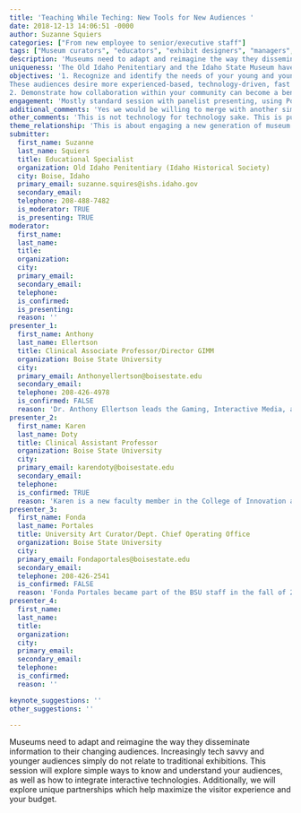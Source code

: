 ```yaml
---
title: 'Teaching While Teching: New Tools for New Audiences '
date: 2018-12-13 14:06:51 -0000
author: Suzanne Squiers
categories: ["From new employee to senior/executive staff"]
tags: ["Museum curators", "educators", "exhibit designers", "managers", "and small museum staffs who have budget and time restraints." ]
description: 'Museums need to adapt and reimagine the way they disseminate information to their changing audiences. Increasingly tech savvy and younger audiences simply do not relate to traditional exhibitions. This session will explore simple ways to know and understand your audiences, as well as how to integrate interactive technologies. Additionally, we will explore unique partnerships which help maximize the visitor experience and your budget.'
uniqueness: 'The Old Idaho Penitentiary and the Idaho State Museum have forges a relationship with the Boise State University’s College of Innovation and Design to bring history to life through technology.'
objectives: '1. Recognize and identify the needs of your young and young at heart.
These audiences desire more experienced-based, technology-driven, fast paced personalization at your site. They also want to know and understand the social impact today.
2. Demonstrate how collaboration within your community can become a benefit for all. This will include how to match the skill set of your partners with your audience’s needs. Additionally, this covers available resources like technology grants and allowing interns or the younger audience to plan and create your exhibits.'
engagement: 'Mostly standard session with panelist presenting, using Power Point and other audio/visual tools. We would like to include session breakouts where groups use technology to answer questions and brainstorm about tackling a new exhibit using technology.'
additional_comments: 'Yes we would be willing to merge with another similar session(s). Two of the presenters listed have not confirmed as of yet, but we are hopeful.'
other_comments: 'This is not technology for technology sake. This is purposeful planning to engage an audience we might otherwise lose or become disinterested in museums long term.'
theme_relationship: 'This is about engaging a new generation of museum –goers. This ensures that our stories are not lost because we use methods that do not stimulate young learners.'
submitter:
  first_name: Suzanne
  last_name: Squiers
  title: Educational Specialist
  organization: Old Idaho Penitentiary (Idaho Historical Society)
  city: Boise, Idaho
  primary_email: suzanne.squires@ishs.idaho.gov
  secondary_email: 
  telephone: 208-488-7482
  is_moderator: TRUE
  is_presenting: TRUE
moderator:
  first_name: 
  last_name: 
  title: 
  organization: 
  city: 
  primary_email: 
  secondary_email: 
  telephone: 
  is_confirmed: 
  is_presenting: 
  reason: ''
presenter_1:
  first_name: Anthony
  last_name: Ellertson
  title: Clinical Associate Professor/Director GIMM
  organization: Boise State University
  city: 
  primary_email: Anthonyellertson@boisestate.edu
  secondary_email: 
  telephone: 208-426-4978
  is_confirmed: FALSE
  reason: 'Dr. Anthony Ellertson leads the Gaming, Interactive Media, and Mobile Technology (GIMM) program within the College of Innovation and Design at BSU. GIMM’s goal is to create technology that can improve communities and the lives of people who inhabit them. To accomplish this, the program focuses on the development of cutting edge mobile technology, augmented reality, maker technologies and more.'
presenter_2:
  first_name: Karen
  last_name: Doty
  title: Clinical Assistant Professor
  organization: Boise State University
  city: 
  primary_email: karendoty@boisestate.edu
  secondary_email: 
  telephone: 
  is_confirmed: TRUE
  reason: 'Karen is a new faculty member in the College of Innovation and Design at Boise State University. She is leading the first group of seniors in their CapStone projects, as well as working with Fonda Portales on the new World Museum on campus. These CapStone projects are interactive programs that capture the history of the Old Idaho Penitentiary.'
presenter_3:
  first_name: Fonda
  last_name: Portales
  title: University Art Curator/Dept. Chief Operating Office
  organization: Boise State University
  city: 
  primary_email: Fondaportales@boisestate.edu
  secondary_email: 
  telephone: 208-426-2541
  is_confirmed: FALSE
  reason: 'Fonda Portales became part of the BSU staff in the fall of 2016 as the universities university art curator and collections manager. This new position is to make public art more available and inviting to everyone on campus. She is working with the University Arts Advisory Committee to create a visual arts master plan for the campus.'
presenter_4:
  first_name: 
  last_name: 
  title: 
  organization: 
  city: 
  primary_email: 
  secondary_email: 
  telephone: 
  is_confirmed: 
  reason: ''

keynote_suggestions: ''
other_suggestions: ''

---
```

Museums need to adapt and reimagine the way they disseminate information to their changing audiences. Increasingly tech savvy and younger audiences simply do not relate to traditional exhibitions. This session will explore simple ways to know and understand your audiences, as well as how to integrate interactive technologies. Additionally, we will explore unique partnerships which help maximize the visitor experience and your budget.